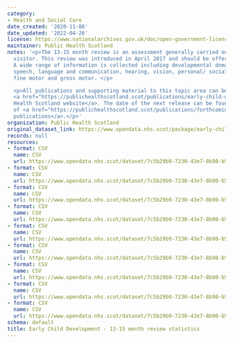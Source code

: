 ```yaml
---
category:
- Health and Social Care
date_created: '2020-11-06'
date_updated: '2022-04-26'
license: https://www.nationalarchives.gov.uk/doc/open-government-licence/version/3/
maintainer: Public Health Scotland
notes: '<p>The 13-15 month review is an assessment generally carried out by a health
  visitor. This review was introduced in April 2017 and should be offered to all children.
  A wide range of information is collected including developmental domains such as
  speech, language and communication, hearing, vision, personal/ social, behavioural/emotional,
  fine motor and gross motor. </p>

  <p>All publications and supporting material to this topic area can be found on the
  <a href="https://publichealthscotland.scot/publications/early-child-development/">Public
  Health Scotland website</a>. The date of the next release can be found on our list
  of <a href="https://publichealthscotland.scot/publications/forthcoming-publications/">forthcoming
  publications</a>.</p>'
organization: Public Health Scotland
original_dataset_link: https://www.opendata.nhs.scot/package/early-child-development-13-15-month-review-statistics
records: null
resources:
- format: CSV
  name: CSV
  url: https://www.opendata.nhs.scot/dataset/7c5b29b9-7230-43e7-8b90-b5302c687620/resource/1a96a615-ee1f-4841-a96a-31b86e9aeb2d/download/open13mlatotals.csv
- format: CSV
  name: CSV
  url: https://www.opendata.nhs.scot/dataset/7c5b29b9-7230-43e7-8b90-b5302c687620/resource/e73c1eb3-f529-42c1-b26a-6a503d8b1ba8/download/open13mlaage.csv
- format: CSV
  name: CSV
  url: https://www.opendata.nhs.scot/dataset/7c5b29b9-7230-43e7-8b90-b5302c687620/resource/983decbc-4a4a-416b-9f44-e89e738bca3c/download/open13mlasex.csv
- format: CSV
  name: CSV
  url: https://www.opendata.nhs.scot/dataset/7c5b29b9-7230-43e7-8b90-b5302c687620/resource/1a7a5981-bbaa-46db-912b-a047637776c5/download/open13mlasimd.csv
- format: CSV
  name: CSV
  url: https://www.opendata.nhs.scot/dataset/7c5b29b9-7230-43e7-8b90-b5302c687620/resource/6d43565f-f234-478c-be7d-f31316b89bf2/download/open13mscotlandsimd.csv
- format: CSV
  name: CSV
  url: https://www.opendata.nhs.scot/dataset/7c5b29b9-7230-43e7-8b90-b5302c687620/resource/dc6acfbe-0eff-4207-8cd6-f0f6960e4325/download/open13mscbimulti.csv
- format: CSV
  name: CSV
  url: https://www.opendata.nhs.scot/dataset/7c5b29b9-7230-43e7-8b90-b5302c687620/resource/7e474506-07f6-416e-9b8f-57d9e257aacf/download/open13mscenglish.csv
- format: CSV
  name: CSV
  url: https://www.opendata.nhs.scot/dataset/7c5b29b9-7230-43e7-8b90-b5302c687620/resource/5f844d43-9be1-45f4-b930-a0ab1947c8fd/download/open13mscethnicity.csv
- format: CSV
  name: CSV
  url: https://www.opendata.nhs.scot/dataset/7c5b29b9-7230-43e7-8b90-b5302c687620/resource/fbbccd2d-15ec-4b3a-a960-0704b5f3995c/download/open13msclac.csv
schema: default
title: Early Child Development - 13-15 month review statistics
---
```

